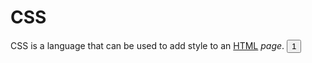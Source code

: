 # CSS
                     
CSS is a language that can be used to add style to an [HTML](/wiki/HTML) <em>page</em>. 
<button>1</button>
<script>
document.addEventListener("DOMContentLoaded", () => {
const btn = document.querySelector("button");
btn.addEventListener("click", () => {
let value = btn.innerHTML;
console.log(`${value}`);
btn.innerHTML = parseInt(value) + 1;

});
});

</script>

